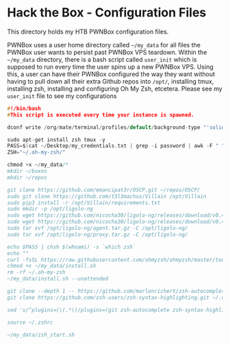 # Hack the Box - Configuration Files
This directory holds my HTB PWNBox configuration files. 

PWNBox uses a user home directory called `~/my_data` for all files the PWNBox user wants to persist past PWNBox VPS teardown. Within the `~/my_data` directory, there is a bash script called `user_init` which is supposed to run every time the user spins up a new PWNBox VPS. Using this, a user can have their PWNBox configured the way they want without having to pull down all their extra Github repos into `/opt/`, installing tmux, installing zsh, installing and configuring Oh My Zsh, etcetera. Please see my `user_init` file to see my configurations

```c
#!/bin/bash
#This script is executed every time your instance is spawned.

dconf write /org/mate/terminal/profiles/default/background-type "'solid'"

sudo apt-get install zsh tmux -y
PASS=$(cat ~/Desktop/my_credentials.txt | grep -i password | awk -F " " '{ print $2 }')
ZSH="~/.oh-my-zsh/"

chmod +x ~/my_data/*
mkdir ~/boxes
mkdir ~/repos

git clone https://github.com/emancipat3r/OSCP.git ~/repos/OSCP/
sudo git clone https://github.com/t3l3machus/Villain /opt/Villain
sudo pip3 install -r /opt/Villain/requirements.txt
sudo mkdir -p /opt/ligolo-ng
sudo wget https://github.com/nicocha30/ligolo-ng/releases/download/v0.4.3/ligolo-ng_agent_0.4.3_Linux_64bit.tar.gz -O /opt/ligolo-ng/agent.tar.gz
sudo wget https://github.com/nicocha30/ligolo-ng/releases/download/v0.4.3/ligolo-ng_proxy_0.4.3_Linux_64bit.tar.gz -O /opt/ligolo-ng/proxy.tar.gz
sudo tar xvf /opt/ligolo-ng/agent.tar.gz -C /opt/ligolo-ng/
sudo tar xvf /opt/ligolo-ng/proxy.tar.gz -C /opt/ligolo-ng/

echo $PASS | chsh $(whoami) -s `which zsh`
echo ""
curl -fsSL https://raw.githubusercontent.com/ohmyzsh/ohmyzsh/master/tools/install.sh -o ~/my_data/install.sh
chmod +x ~/my_data/install.sh 
rm -rf ~/.oh-my-zsh
~/my_data/install.sh --unattended

git clone --depth 1 -- https://github.com/marlonrichert/zsh-autocomplete.git ~/.oh-my-zsh/plugins/zsh-autocomplete
git clone https://github.com/zsh-users/zsh-syntax-highlighting.git ~/.oh-my-zsh/plugins/zsh-syntax-highlighting

sed 's/^plugins=(\(.*\)/plugins=(git zsh-autocomplete zsh-syntax-highlighting)/' ~/.zshrc

source ~/.zshrc

~/my_data/zsh_start.sh
```
